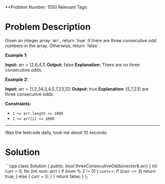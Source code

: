 
**Problem Number: 1550
Relevant Tags:
<h1> Problem Description </h1>
Given an integer array `arr`, return `true` if there are three consecutive odd numbers in the array. Otherwise, return `false`.

**Example 1:**

**Input:** arr = [2,6,4,1]
**Output:** false
**Explanation:** There are no three consecutive odds.

**Example 2:**

**Input:** arr = [1,2,34,3,4,5,7,23,12]
**Output:** true
**Explanation:** [5,7,23] are three consecutive odds.

**Constraints:**

- `1 <= arr.length <= 1000`
- `1 <= arr[i] <= 1000`

-----
Was the leetcode daily, took me about 10 seconds 

<h1> Solution </h1>
```cpp
class Solution {
public:
    bool threeConsecutiveOdds(vector<int>& arr) {
        int curr = 0;
        for (int num: arr) {
            if (num % 2 != 0) {
                curr++;
                if (curr == 3) return true;
            }
            else {
                curr = 0;
            }
        }
        return false;
    }
};
```